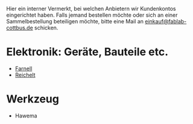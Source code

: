 Hier ein interner Vermerkt, bei welchen Anbietern wir Kundenkontos
eingerichtet haben. Falls jemand bestellen möchte oder sich an einer
Sammelbestellung beteiligen möchte, bitte eine Mail an
<einkauf@fablab-cottbus.de> schicken.

# Elektronik: Geräte, Bauteile etc.

  - [Farnell](http://de.farnell.com/)
  - [Reichelt](http://www.reichelt.com/)

# Werkzeug

  - Hawema
